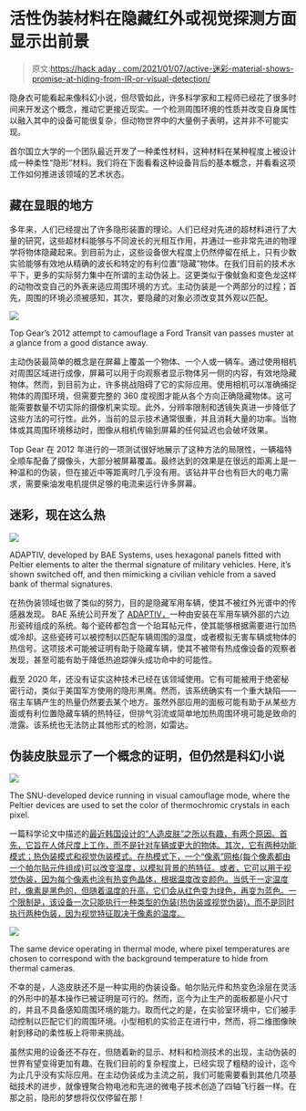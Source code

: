 # 活性伪装材料在隐藏红外或视觉探测方面显示出前景

> 原文:[https://hack aday . com/2021/01/07/active-迷彩-material-shows-promise-at-hiding-from-IR-or-visual-detection/](https://hackaday.com/2021/01/07/active-camouflage-material-shows-promise-at-hiding-from-infrared-or-visual-detection/)

隐身衣可能看起来像科幻小说，但尽管如此，许多科学家和工程师已经花了很多时间来开发这个概念，推动它更接近现实。一个检测周围环境的性质并改变自身属性以融入其中的设备可能很复杂，但动物世界中的大量例子表明，这并非不可能实现。

首尔国立大学的一个团队最近开发了一种柔性材料，这种材料在某种程度上被设计成一种柔性“隐形”材料。我们将在下面看看这种设备背后的基本概念，并看看这项工作如何推进该领域的艺术状态。

## 藏在显眼的地方

多年来，人们已经提出了许多隐形装置的理论。人们已经对先进的超材料进行了大量的研究，这些超材料能够与不同波长的光相互作用，并通过一些非常先进的物理学将物体隐藏起来。到目前为止，这些设备很大程度上仍然停留在纸上，只有少数实验能够有效地从精确的波长和特定的有利位置“隐藏”物体。在我们目前的技术水平下，更多的实际努力集中在所谓的主动伪装上。这更类似于像鱿鱼和变色龙这样的动物改变自己的外表来适应周围环境的方式。主动伪装是一个两部分的过程；首先，周围的环境必须被感知，其次，要隐藏的对象必须改变其外观以匹配。

![](../Images/4c96808fa92aad15ada8d4117494f1ff.png)

Top Gear’s 2012 attempt to camouflage a Ford Transit van passes muster at a glance from a good distance away.

主动伪装最简单的概念是在屏幕上覆盖一个物体、一个人或一辆车。通过使用相机对周围区域进行成像，屏幕可以用于向观察者显示物体另一侧的内容，有效地隐藏物体。然而，到目前为止，许多挑战阻碍了它的实际应用。使用相机可以准确捕捉物体的周围环境，但需要完整的 360 度视图才能从各个方向正确隐藏物体。这可能需要数量不切实际的摄像机来实现。此外，分辨率限制和透镜失真进一步降低了这些方法的可行性。此外，当前的显示技术通常很重，并且消耗大量的功率。当物体或其周围环境移动时，图像从相机传输到屏幕的任何延迟也会破坏效果。

Top Gear 在 2012 年进行的一项测试很好地展示了这种方法的局限性，一辆福特全顺车配备了摄像头，大部分被屏幕覆盖。最终达到的效果是在很远的距离上是一种温和的伪装，但在接近中等距离时几乎没有用。该钻井平台也有巨大的电力需求，需要柴油发电机提供足够的电流来运行许多屏幕。

## 迷彩，现在这么热

![](../Images/7f5d6dedc38e0de183b95dcdfe06cba3.png)

ADAPTIV, developed by BAE Systems, uses hexagonal panels fitted with Peltier elements to alter the thermal signature of military vehicles. Here, it’s shown switched off, and then mimicking a civilian vehicle from a saved bank of thermal signatures.

在热伪装领域也做了类似的努力，目的是隐藏军用车辆，使其不被红外光谱中的传感器发现。 BAE 系统公司开发了 [ADAPTIV，](https://www.baesystems.com/en/feature/adativ-cloak-of-invisibility)一种由安装在军用车辆外部的六边形瓷砖组成的系统。每个瓷砖都包含一个珀耳帖元件，使其能够根据需要进行加热或冷却。这些瓷砖可以被控制以匹配车辆周围的温度，或者模拟无害车辆或物体的热信号。这项技术可能被证明有助于隐藏车辆，使其不被带有热成像设备的观察者发现，甚至可能有助于降低热追踪弹头成功命中的可能性。

截至 2020 年，还没有证实这种技术已经在该领域使用。它有可能被用于绝密秘密行动，类似于美国军方使用的隐形黑鹰。然而，该系统确实有一个重大缺陷——宿主车辆产生的热量仍然要去某个地方。虽然外部应用的面板可能有助于从某些方面或有利位置隐藏车辆的热特征，但排气羽流或简单地加热周围环境可能是致命的泄露。该系统也无法防止其他形式的检测，如雷达。

## 伪装皮肤显示了一个概念的证明，但仍然是科幻小说

![](../Images/b13ff4b2c1e7bcf4cf558fe6a0c4c97b.png)

The SNU-developed device running in visual camouflage mode, where the Peltier devices are used to set the color of thermochromic crystals in each pixel.

一篇科学论文中描述的[最近韩国设计的“人造皮肤”之所以有趣，有两个原因。首先，它旨在人体尺度上工作，而不是针对车辆或更大的物体。其次，它有两种功能模式；热伪装模式和视觉伪装模式。在热模式下，一个“像素”网格(每个像素都由一个帕尔贴元件组成)可以改变温度，以模拟背景的热特征。或者，它可以用于视觉伪装，因为每个像素也涂有热变色晶体，根据温度改变颜色。当低于一定温度时，像素是黑色的，但随着温度的升高，它们会从红色变为绿色，再变为蓝色。一个限制是，该设备一次只能执行一种类型的伪装(热伪装或视觉伪装)，而不是同时执行两种伪装，因为视觉特征取决于像素的温度。](https://admin.govexec.com/media/thermally_controlled%2C_active_imperceptible_artificial_skin_(1).pdf)

![](../Images/d82d7268c414c8b4886b5f7db4b35622.png)

The same device operating in thermal mode, where pixel temperatures are chosen to correspond with the background temperature to hide from thermal cameras.

不幸的是，人造皮肤还不是一种实用的伪装设备。帕尔贴元件和热变色涂层在灵活的外形中的基本操作已被证明是可行的。然而，迄今为止生产的面板都是小尺寸的，并且不具备感知周围环境的能力。取而代之的是，在实验室环境中，它们被手动控制以匹配它们的周围环境。小型相机的实验正在进行中，然而，将二维图像映射到移动的柔性板上将带来挑战。

虽然实用的设备还不存在，但随着新的显示、材料和检测技术的出现，主动伪装的世界有望变得更加有趣。在我们目前的复杂程度上，已经实现了粗糙的设计，迄今为止几乎没有实际应用。在主动伪装成为主流之前，我们可能需要看到其他几项基础技术的进步，就像锂聚合物电池和先进的微电子技术创造了四轴飞行器一样。在那之前，隐形的梦想将仅仅停留在那！